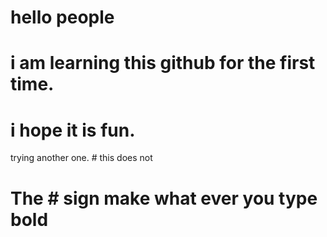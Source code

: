 # hello people
# i am learning this github for the first time.
# i hope it is fun.
trying another one. # this does not
# The # sign make what ever you type bold
